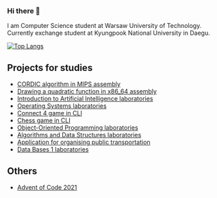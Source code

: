 ### Hi there 👋
I am Computer Science student at Warsaw University of Technology. Currently exchange student at Kyungpook National University in Daegu.

[![Top Langs](https://github-readme-stats.vercel.app/api/top-langs/?username=konradwojda&layout=compact&langs_count=7)](https://github.com/anuraghazra/github-readme-stats)

## Projects for studies

- [CORDIC algorithm in MIPS assembly](https://github.com/konradwojda/arko-mips-cordic)
- [Drawing a quadratic function in x86_64 assembly](https://github.com/konradwojda/arko-x86_64-parabola)
- [Introduction to Artificial Intelligence laboratories](https://github.com/konradwojda/WSI-STUD)
- [Operating Systems laboratories](https://github.com/konradwojda/SOI-STUD)
- [Connect 4 game in CLI](https://github.com/konradwojda/connect4)
- [Chess game in CLI](https://github.com/konradwojda/PROI-CHESS)
- [Object-Oriented Programming laboratories](https://github.com/konradwojda/PROI-STUD)
- [Algorithms and Data Structures laboratories](https://github.com/konradwojda/AISDI-STUD)
- [Application for organising public transportation](https://github.com/konradwojda/PAP-STUD)
- [Data Bases 1 laboratories](https://github.com/konradwojda/BD1-STUD)

## Others
- [Advent of Code 2021](https://github.com/konradwojda/AdventOfCode2021)
